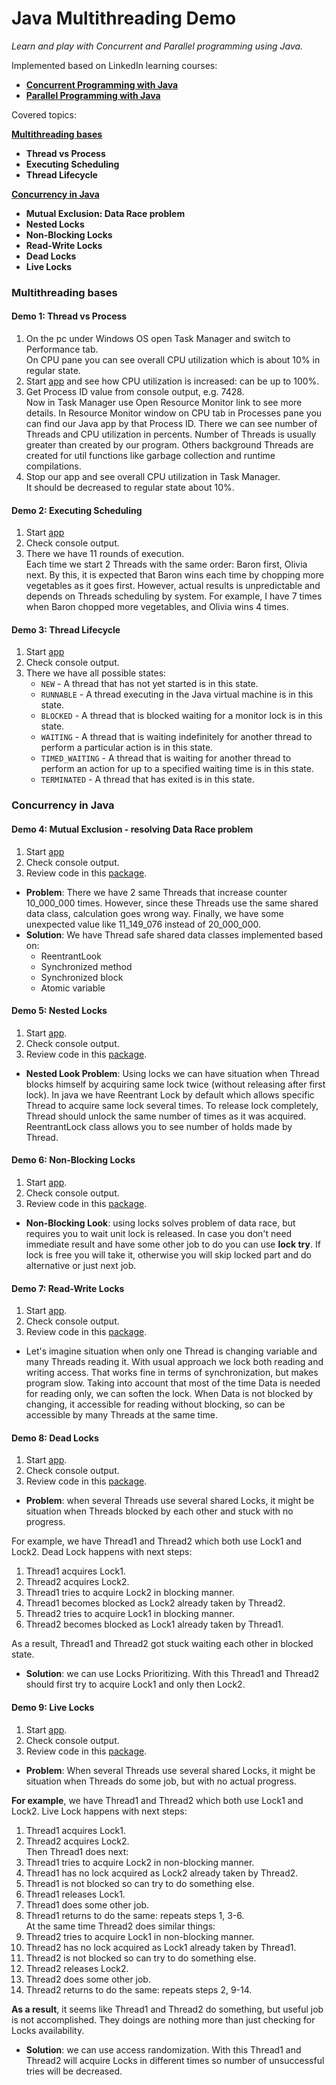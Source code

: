 # Java Multithreading Demo

_Learn and play with Concurrent and Parallel programming using Java._

Implemented based on LinkedIn learning courses:

- [**Concurrent Programming with Java**](https://www.linkedin.com/learning/parallel-and-concurrent-programming-with-java-1 'https://www.linkedin.com/learning/parallel-and-concurrent-programming-with-java-1')
- [**Parallel Programming with Java**](https://www.linkedin.com/learning/parallel-and-concurrent-programming-with-java-2 'https://www.linkedin.com/learning/parallel-and-concurrent-programming-with-java-2')

Covered topics:

[**Multithreading bases**](#multithreading-bases)

- **Thread vs Process**
- **Executing Scheduling**
- **Thread Lifecycle**

[**Concurrency in Java**](#concurrency-in-java)

- **Mutual Exclusion: Data Race problem**
- **Nested Locks**
- **Non-Blocking Locks**
- **Read-Write Locks**
- **Dead Locks**
- **Live Locks**

### Multithreading bases

#### Demo 1: Thread vs Process

1. On the pc under Windows OS open Task Manager and switch to Performance tab.<br>
   On CPU pane you can see overall CPU utilization which is about 10% in regular state.
2. Start [app](multithreading/src/main/java/com/yevhent/bases/ThreadVsProcess.java) and see how CPU utilization is
   increased: can be up to 100%.
3. Get Process ID value from console output, e.g. 7428.<br>
   Now in Task Manager use Open Resource Monitor link to see more details.
   In Resource Monitor window on CPU tab in Processes pane you can find our Java app by that Process ID.
   There we can see number of Threads and CPU utilization in percents.
   Number of Threads is usually greater than created by our program.
   Others background Threads are created for util functions like garbage collection and runtime compilations.
4. Stop our app and see overall CPU utilization in Task Manager.<br>
   It should be decreased to regular state about 10%.

#### Demo 2: Executing Scheduling

1. Start [app](multithreading/src/main/java/com/yevhent/bases/ExecutingScheduling.java)
2. Check console output.
3. There we have 11 rounds of execution.<br>
   Each time we start 2 Threads with the same order: Baron first, Olivia next.
   By this, it is expected that Baron wins each time by chopping more vegetables as it goes first.
   However, actual results is unpredictable and depends on Threads scheduling by system.
   For example, I have 7 times when Baron chopped more vegetables, and Olivia wins 4 times.

#### Demo 3: Thread Lifecycle

1. Start [app](multithreading/src/main/java/com/yevhent/bases/ThreadLifecycle.java)
2. Check console output.
3. There we have all possible states:
    - `NEW` - A thread that has not yet started is in this state.
    - `RUNNABLE` - A thread executing in the Java virtual machine is in this state.
    - `BLOCKED` - A thread that is blocked waiting for a monitor lock is in this state.
    - `WAITING` - A thread that is waiting indefinitely for another thread to perform a particular action is in this
      state.
    - `TIMED_WAITING` - A thread that is waiting for another thread to perform an action for up to a specified waiting
      time is in this state.
    - `TERMINATED` - A thread that has exited is in this state.

### Concurrency in Java

#### Demo 4: Mutual Exclusion - resolving Data Race problem

1. Start [app](multithreading/src/main/java/com/yevhent/concurrency/datarace/MutualExclusionDemo.java)
2. Check console output.
3. Review code in this [package](multithreading/src/main/java/com/yevhent/concurrency/datarace).

- **Problem**: There we have 2 same Threads that increase counter 10_000_000 times.
  However, since these Threads use the same shared data class, calculation goes wrong way.
  Finally, we have some unexpected value like 11_149_076 instead of 20_000_000.
- **Solution**: We have Thread safe shared data classes implemented based on:
    - ReentrantLook
    - Synchronized method
    - Synchronized block
    - Atomic variable

#### Demo 5: Nested Locks

1. Start [app](multithreading/src/main/java/com/yevhent/concurrency/locks/nested/NestedReentrantLockDemo.java).
2. Check console output.
3. Review code in this [package](multithreading/src/main/java/com/yevhent/concurrency/locks/nested).

- **Nested Look Problem**: Using locks we can have situation when Thread blocks himself by acquiring same lock
  twice (without releasing after first lock).
  In java we have Reentrant Lock by default which allows specific Thread to acquire same lock several times.
  To release lock completely, Thread should unlock the same number of times as it was acquired.
  ReentrantLock class allows you to see number of holds made by Thread.

#### Demo 6: Non-Blocking Locks

1. Start [app](multithreading/src/main/java/com/yevhent/concurrency/locks/nonblocking/NonBlockingLockDemo.java).
2. Check console output.
3. Review code in this [package](multithreading/src/main/java/com/yevhent/concurrency/locks/nonblocking).

- **Non-Blocking Look**: using locks solves problem of data race, but requires you to wait unit lock is released.
  In case you don't need immediate result and have some other job to do you can use **lock try**.
  If lock is free you will take it, otherwise you will skip locked part and do alternative or just next job.

#### Demo 7: Read-Write Locks

1. Start [app](multithreading/src/main/java/com/yevhent/concurrency/locks/readwrite/ReadWriteLockDemo.java).
2. Check console output.
3. Review code in this [package](multithreading/src/main/java/com/yevhent/concurrency/locks/readwrite).

- Let's imagine situation when only one Thread is changing variable and many Threads reading it.
  With usual approach we lock both reading and writing access.
  That works fine in terms of synchronization, but makes program slow.
  Taking into account that most of the time Data is needed for reading only, we can soften the lock.
  When Data is not blocked by changing, it accessible for reading without blocking,
  so can be accessible by many Threads at the same time.

#### Demo 8: Dead Locks

1. Start [app](multithreading/src/main/java/com/yevhent/concurrency/locks/deadlock/DeadLockDemo.java).
2. Check console output.
3. Review code in this [package](multithreading/src/main/java/com/yevhent/concurrency/locks/deadlock).

- **Problem**: when several Threads use several shared Locks, it might be situation when Threads blocked by each other and stuck with
  no progress.

For example, we have Thread1 and Thread2 which both use Lock1 and Lock2.
Dead Lock happens with next steps: 
1. Thread1 acquires Lock1. 
2. Thread2 acquires Lock2.
3. Thread1 tries to acquire Lock2 in blocking manner.
4. Thread1 becomes blocked as Lock2 already taken by Thread2.
5. Thread2 tries to acquire Lock1 in blocking manner.
6. Thread2 becomes blocked as Lock1 already taken by Thread1.

As a result, Thread1 and Thread2 got stuck waiting each other in blocked state. 

- **Solution**: we can use Locks Prioritizing.
  With this Thread1 and Thread2 should first try to acquire Lock1 and only then Lock2.

#### Demo 9: Live Locks

1. Start [app](multithreading/src/main/java/com/yevhent/concurrency/locks/livelock/LiveLockDemo.java).
2. Check console output.
3. Review code in this [package](multithreading/src/main/java/com/yevhent/concurrency/locks/livelock).

- **Problem**: When several Threads use several shared Locks, it might be situation when Threads do some job, but with no actual progress.

**For example**, we have Thread1 and Thread2 which both use Lock1 and Lock2.
Live Lock happens with next steps:

1. Thread1 acquires Lock1.
2. Thread2 acquires Lock2.<br>
Then Thread1 does next:
3. Thread1 tries to acquire Lock2 in non-blocking manner.
4. Thread1 has no lock acquired as Lock2 already taken by Thread2.
5. Thread1 is not blocked so can try to do something else.
6. Thread1 releases Lock1.
7. Thread1 does some other job.
8. Thread1 returns to do the same: repeats steps 1, 3-6.<br>
At the same time Thread2 does similar things:
9. Thread2 tries to acquire Lock1 in non-blocking manner.
10. Thread2 has no lock acquired as Lock1 already taken by Thread1.
11. Thread2 is not blocked so can try to do something else.
12. Thread2 releases Lock2.
13. Thread2 does some other job.
14. Thread2 returns to do the same: repeats steps 2, 9-14.

**As a result**, it seems like Thread1 and Thread2 do something, but useful job is not accomplished.
They doings are nothing more than just checking for Locks availability.

- **Solution**: we can use access randomization.
  With this Thread1 and Thread2 will acquire Locks in different times so number of unsuccessful tries will be decreased.